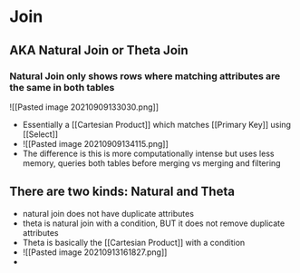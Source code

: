 # Join
## AKA Natural Join or Theta Join
### Natural Join only shows rows where matching attributes are the same in both tables
![[Pasted image 20210909133030.png]]
* Essentially a [[Cartesian Product]] which matches [[Primary Key]] using [[Select]]
* ![[Pasted image 20210909134115.png]]
* The difference is this is more computationally intense but uses less memory, queries both tables before merging vs merging and filtering


## There are two kinds: Natural and Theta
* natural join does not have duplicate attributes
* theta is natural join with a condition, BUT it does not remove duplicate attributes 
* Theta is basically the [[Cartesian Product]] with a condition
* ![[Pasted image 20210913161827.png]]
* 
